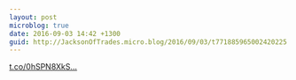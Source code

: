 ```yaml
---
layout: post
microblog: true
date: 2016-09-03 14:42 +1300
guid: http://JacksonOfTrades.micro.blog/2016/09/03/t771885965002420225.html
---
```

[t.co/0hSPN8XkS...](https://t.co/0hSPN8XkS7)
